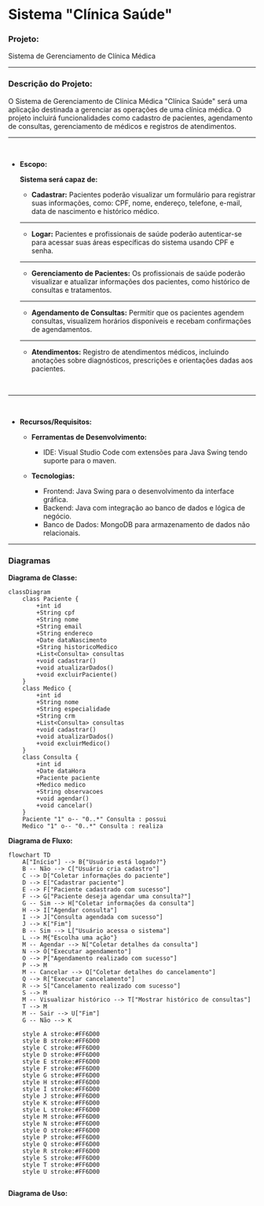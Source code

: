 # Sistema "Clínica Saúde"

### **Projeto:**

Sistema de Gerenciamento de Clínica Médica

<hr>

### **Descrição do Projeto:**

O Sistema de Gerenciamento de Clínica Médica "Clínica Saúde" será uma aplicação destinada a gerenciar as operações de uma clínica médica. O projeto incluirá funcionalidades como cadastro de pacientes, agendamento de consultas, gerenciamento de médicos e registros de atendimentos.
    <hr>
    <br>
- **Escopo:**
    
    **Sistema será capaz de:**

    - **Cadastrar:**
    Pacientes poderão visualizar um formulário para registrar suas informações, como: CPF, nome, endereço,      telefone, e-mail, data de nascimento e histórico médico.
    <hr>

    - **Logar:**
    Pacientes e profissionais de saúde poderão autenticar-se para acessar suas áreas específicas do sistema     usando CPF e senha.
    <hr>

    - **Gerenciamento de Pacientes:**
    Os profissionais de saúde poderão visualizar e atualizar informações dos pacientes, como histórico de       consultas e tratamentos.
    <hr>

    - **Agendamento de Consultas:**
    Permitir que os pacientes agendem consultas, visualizem horários disponíveis e recebam confirmações de      agendamentos.
    <hr>

    - **Atendimentos:**
    Registro de atendimentos médicos, incluindo anotações sobre diagnósticos, prescrições e orientações         dadas aos pacientes.
 <br>

<hr>

<br>

- **Recursos/Requisitos:**
    - **Ferramentas de Desenvolvimento:**
        - IDE: Visual Studio Code com extensões para Java Swing tendo suporte para o maven.

    - **Tecnologias:**
        - Frontend: Java Swing para o desenvolvimento da interface gráfica.
        - Backend: Java com integração ao banco de dados e lógica de negócio.
        - Banco de Dados: MongoDB para armazenamento de dados não relacionais.

<hr>

### **Diagramas**

**Diagrama de Classe:**
```mermaid
classDiagram
    class Paciente {
        +int id
        +String cpf
        +String nome
        +String email
        +String endereco
        +Date dataNascimento
        +String historicoMedico
        +List<Consulta> consultas
        +void cadastrar()
        +void atualizarDados()
        +void excluirPaciente()
    }
    class Medico {
        +int id
        +String nome
        +String especialidade
        +String crm
        +List<Consulta> consultas
        +void cadastrar()
        +void atualizarDados()
        +void excluirMedico()
    }
    class Consulta {
        +int id
        +Date dataHora
        +Paciente paciente
        +Medico medico
        +String observacoes
        +void agendar()
        +void cancelar()
    }
    Paciente "1" o-- "0..*" Consulta : possui
    Medico "1" o-- "0..*" Consulta : realiza

```
**Diagrama de Fluxo:**

```mermaid
flowchart TD
    A["Início"] --> B{"Usuário está logado?"}
    B -- Não --> C["Usuário cria cadastro"]
    C --> D["Coletar informações do paciente"]
    D --> E["Cadastrar paciente"]
    E --> F["Paciente cadastrado com sucesso"]
    F --> G["Paciente deseja agendar uma consulta?"]
    G -- Sim --> H["Coletar informações da consulta"]
    H --> I["Agendar consulta"]
    I --> J["Consulta agendada com sucesso"]
    J --> K["Fim"]
    B -- Sim --> L["Usuário acessa o sistema"]
    L --> M{"Escolha uma ação"}
    M -- Agendar --> N["Coletar detalhes da consulta"]
    N --> O["Executar agendamento"]
    O --> P["Agendamento realizado com sucesso"]
    P --> M
    M -- Cancelar --> Q["Coletar detalhes do cancelamento"]
    Q --> R["Executar cancelamento"]
    R --> S["Cancelamento realizado com sucesso"]
    S --> M
    M -- Visualizar histórico --> T["Mostrar histórico de consultas"]
    T --> M
    M -- Sair --> U["Fim"]
    G -- Não --> K

    style A stroke:#FF6D00
    style B stroke:#FF6D00
    style C stroke:#FF6D00
    style D stroke:#FF6D00
    style E stroke:#FF6D00
    style F stroke:#FF6D00
    style G stroke:#FF6D00
    style H stroke:#FF6D00
    style I stroke:#FF6D00
    style J stroke:#FF6D00
    style K stroke:#FF6D00
    style L stroke:#FF6D00
    style M stroke:#FF6D00
    style N stroke:#FF6D00
    style O stroke:#FF6D00
    style P stroke:#FF6D00
    style Q stroke:#FF6D00
    style R stroke:#FF6D00
    style S stroke:#FF6D00
    style T stroke:#FF6D00
    style U stroke:#FF6D00


```

**Diagrama de Uso:**
